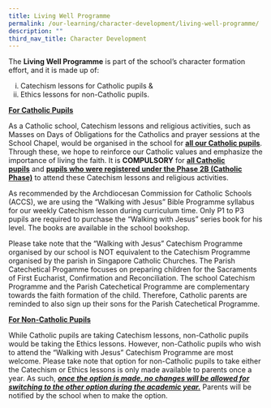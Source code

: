 ```yaml
---
title: Living Well Programme
permalink: /our-learning/character-development/living-well-programme/
description: ""
third_nav_title: Character Development
---
```

<p>The&nbsp;<strong>Living Well Programme</strong>&nbsp;is part of the school’s character formation effort, and it is made up of:</p>
<ol style="list-style-type: lower-roman;">
<li>Catechism lessons for Catholic pupils &amp;</li>
<li>Ethics lessons for non-Catholic pupils.</li>
</ol>
<p><strong><u>For Catholic Pupils</u></strong></p>
<p>As a Catholic school, Catechism lessons and religious activities, such as Masses on Days of Obligations for the Catholics and prayer sessions at the School Chapel, would be organised in the school for&nbsp;<strong><u>all our Catholic pupils</u></strong>. Through these, we hope to reinforce our Catholic values and emphasize the importance of living the faith. It is&nbsp;<strong>COMPULSORY</strong>&nbsp;for&nbsp;<strong><u>all Catholic pupils</u></strong>&nbsp;and&nbsp;<strong><u>pupils who were registered under the Phase 2B (Catholic Phase)</u></strong>&nbsp;to attend these Catechism lessons and religious activities.</p>
<p>As recommended by the Archdiocesan Commission for Catholic Schools (ACCS), we are using the “Walking with Jesus” Bible Programme syllabus for our weekly Catechism lesson during curriculum time. Only P1 to P3 pupils are required to purchase the “Walking with Jesus” series book for his level. The books are available in the school bookshop.&nbsp;</p>
<p>Please take note that the “Walking with Jesus” Catechism Programme organised by our school is NOT equivalent to the Catechism Programme organised by the parish in Singapore Catholic Churches. The Parish Catechetical Progamme focuses on preparing children for the Sacraments of First Eucharist, Confirmation and Reconciliation. The school Catechism Programme and the Parish Catechetical Programme are complementary towards the faith formation of the child. Therefore, Catholic parents are reminded to also sign up their sons for the Parish Catechetical Programme.</p>
<p><strong><u>For Non-Catholic Pupils</u></strong></p>
<p>While Catholic pupils are taking Catechism lessons, non-Catholic pupils would be taking the Ethics lessons. However, non-Catholic pupils who wish to attend the “Walking with Jesus” Catechism Programme are most welcome. Please take note that option for non-Catholic pupils to take either the Catechism or Ethics lessons is only made available to parents once a year. As such,&nbsp;<strong><u><em>once the option is made, no changes will be allowed for switching to the other option during the academic year.</em></u></strong>&nbsp;Parents will be notified by the school when to make the option.&nbsp;</p>